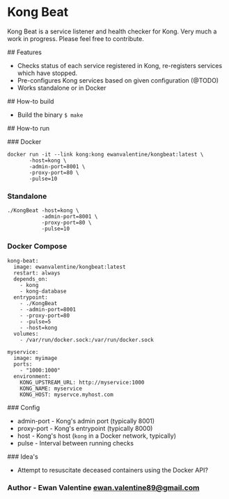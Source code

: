 # Kong Beat

Kong Beat is a service listener and health checker for Kong. Very much a work in progress. Please feel free to contribute.

## Features
- Checks status of each service registered in Kong, re-registers services which have stopped.
- Pre-configures Kong services based on given configuration (@TODO)
- Works standalone or in Docker

## How-to build
- Build the binary `$ make`

## How-to run 

### Docker
```
docker run -it --link kong:kong ewanvalentine/kongbeat:latest \ 
       -host=kong \
       -admin-port=8001 \
       -proxy-port=80 \
       -pulse=10 
```

### Standalone 
```
./KongBeat -host=kong \
           -admin-port=8001 \
           -proxy-port=80 \
           -pulse=10 
```

### Docker Compose
```
kong-beat: 
  image: ewanvalentine/kongbeat:latest
  restart: always
  depends_on:
    - kong
    - kong-database
  entrypoint:
    - ./KongBeat
    - -admin-port=8001
    - -proxy-port=80
    - -pulse=5
    - -host=kong
  volumes:
    - /var/run/docker.sock:/var/run/docker.sock

myservice:
  image: myimage
  ports: 
    - "1000:1000"
  environment:
    KONG_UPSTREAM_URL: http://myservice:1000
    KONG_NAME: myservice 
    KONG_HOST: myservce.myhost.com
```

### Config 

- admin-port - Kong's admin port (typically 8001)
- proxy-port - Kong's entrypoint (typically 8000)
- host - Kong's host (`kong` in a Docker network, typically)
- pulse - Interval between running checks

### Idea's 
- Attempt to resuscitate deceased containers using the Docker API?

### Author - Ewan Valentine ewan.valentine89@gmail.com
